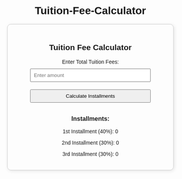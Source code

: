 # Tuition-Fee-Calculator
<!DOCTYPE html>
<html lang="en">
<head>
    <meta charset="UTF-8">
    <meta name="viewport" content="width=device-width, initial-scale=1.0">
    <title>Tuition Fee Calculator</title>
    <style>
        body {
            font-family: Arial, sans-serif;
            text-align: center;
            margin: 50px;
        }
        .container {
            max-width: 400px;
            margin: auto;
            padding: 20px;
            border: 1px solid #ccc;
            border-radius: 10px;
            box-shadow: 2px 2px 10px rgba(0, 0, 0, 0.1);
        }
        input, button {
            margin: 10px;
            padding: 8px;
            width: 80%;
        }
    </style>
</head>
<body>
    <div class="container">
        <h2>Tuition Fee Calculator</h2>
        <label for="totalFees">Enter Total Tuition Fees:</label>
        <input type="number" id="totalFees" placeholder="Enter amount" required>
        <button onclick="calculateFees()">Calculate Installments</button>
        <h3>Installments:</h3>
        <p>1st Installment (40%): <span id="installment1">0</span></p>
        <p>2nd Installment (30%): <span id="installment2">0</span></p>
        <p>3rd Installment (30%): <span id="installment3">0</span></p>
    </div>
    <script>
        function calculateFees() {
            let totalFees = document.getElementById("totalFees").value;
            if (totalFees > 0) {
                document.getElementById("installment1").innerText = (totalFees * 0.40).toFixed(2);
                document.getElementById("installment2").innerText = (totalFees * 0.30).toFixed(2);
                document.getElementById("installment3").innerText = (totalFees * 0.30).toFixed(2);
            } else {
                alert("Please enter a valid tuition fee amount.");
            }
        }
    </script>
</body>
</html>

